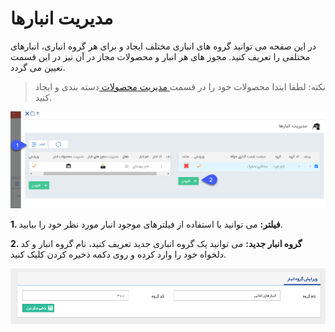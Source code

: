 # مدیریت انبارها

در این صفحه می توانید گروه های انباری مختلف ایجاد و برای هر گروه انباری، انبارهای مختلفی را تعریف کنید. مجوز های هر انبار و محصولات مجاز در آن نیز در این قسمت تعیین می گردد.

> نکته: لطفا ابتدا محصولات خود را در قسمت[ مدیریت محصولات ](https://github.com/1stco/PayamGostarDocs/blob/master/Help/Basic-Information/Product%20management/Product-management.md)دسته بندی و ایجاد کنید.

![](Warehousemanagement1.png)

**1. فیلتر:** می توانید با استفاده از فیلترهای موجود انبار مورد نظر خود را بیابید.

**2. گروه انبار جدید:** می توانید یک گروه انباری جدید تعریف کنید، نام گروه انبار و کد دلخواه خود را وارد کرده و روی دکمه ذخیره کردن کلیک کنید.

![](Warehousemanagement2.png)

 